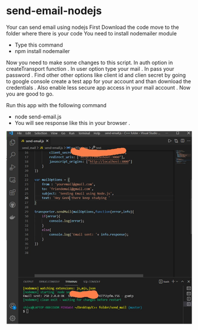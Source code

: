 # send-email-nodejs
Your can send email using nodejs
First Download the code move to the folder where there is your code You need to install nodemailer module 
- Type this command 
- npm install nodemailer

Now you need to make some changes to this script. In auth option in createTransport function . In user option type your mail . In pass your password . Find other other options like client id and clien secret by going to google console create a test app for your account and than download the credentials . Also enable less secure app access in your mail account . Now you are good to go. 

Run this app with the following command 
- node send-email.js
- You will see response like this in your browser .

![alt text](https://github.com/coolb0y/send-email-nodejs/blob/main/images/WhatsApp%20Image%202021-07-03%20at%2012.34.48%20PM.jpeg?raw=true)

